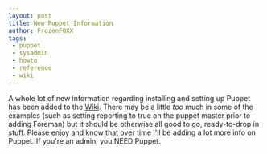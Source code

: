 ```yaml
---
layout: post
title: New Puppet Information
author: FrozenFOXX
tags:
 - puppet
 - sysadmin
 - howto
 - reference
 - wiki
---
```

A whole lot of new information regarding installing and setting up Puppet has been added to the [Wiki](http://wiki.churchoffoxx.net/index.php?title=Puppet).  There may be a little *too* much in some of the examples (such as setting reporting to true on the puppet master prior to adding Foreman) but it should be otherwise all good to go, ready-to-drop in stuff.  Please enjoy and know that over time I'll be adding a lot more info on Puppet.  If you're an admin, you NEED Puppet.
